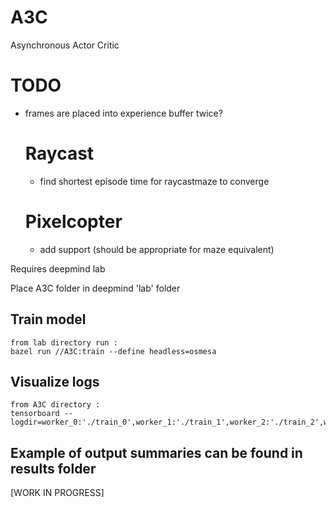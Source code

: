 # A3C
Asynchronous Actor Critic

# TODO
* frames are placed into experience buffer twice?

    # Raycast
    * find shortest episode time for raycastmaze to converge
    # Pixelcopter
    * add support (should be appropriate for maze equivalent)





Requires deepmind lab

Place A3C folder in deepmind 'lab' folder

## Train model
	from lab directory run :
	bazel run //A3C:train --define headless=osmesa
	
## Visualize logs
	from A3C directory :
    tensorboard --logdir=worker_0:'./train_0',worker_1:'./train_1',worker_2:'./train_2',worker_3:'./train_3'


## Example of output summaries can be found in results folder    
    
[WORK IN PROGRESS]
